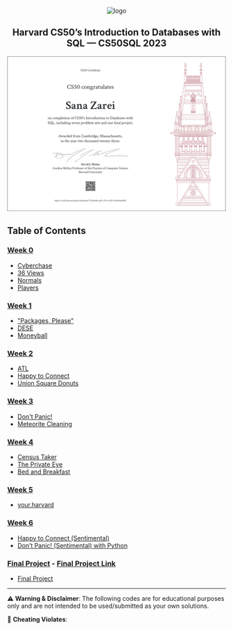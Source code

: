 <p align="center">
<img src="https://i.imgur.com/Jj740Yd.png" alt="logo" height="100"/>
</p>

<h2 align="center">
Harvard CS50’s Introduction to Databases with SQL — CS50SQL 2023
</h2>

[![Certificate](./static/CS50P-A4.png)](#?size=a4)


## Table of Contents
### [Week 0](/Week%200/)
- [Cyberchase](/Week%200/Cyberchase)
- [36 Views](/Week%200/36%20Views)
- [Normals](/Week%200/Normals)
- [Players](/Week%200/Players)

### [Week 1](/Week%201/)
- ["Packages, Please"](/Week%201/"Packages,%20Please")
- [DESE](/Week%201/DESE)
- [Moneyball](/Week%201/Moneyball)

### [Week 2](/Week%202/)
- [ATL](/Week%202/ATL)
- [Happy to Connect](/Week%202/Happy%20to%20Connect)
- [Union Square Donuts](/Week%202/Union%20Square%20Donuts)

### [Week 3](/Week%203/)
- [Don't Panic!](/Week%203/Don't%20Panic!)
- [Meteorite Cleaning](/Week%203/Meteorite%20Cleaning)

### [Week 4](/Week%204/)
- [Census Taker](/Week%204/Census%20Taker)
- [The Private Eye](/Week%204/The%20Private%20Eye)
- [Bed and Breakfast](/Week%204/Bed%20and%20Breakfast)

### [Week 5](/Week%205/)
- [your.harvard](/Week%205/your.harvard)

### [Week 6](/Week%206/)
- [Happy to Connect (Sentimental)](/Week%206/Happy%20to%20Connect%20(Sentimental))
- [Don’t Panic! (Sentimental) with Python](/Week%206/Don’t%20Panic!%20(Sentimental)%20with%20Python)

### [Final Project](/Final%20Project) - [Final Project Link](https://cs50.harvard.edu/sql/2023/project/)
- [Final Project](/Final%20Project/Final%20Project)


---
:warning: **Warning & Disclaimer**:
The following codes are for educational purposes only and are not intended to be used/submitted as your own solutions.

:no_entry_sign: **Cheating Violates**:
